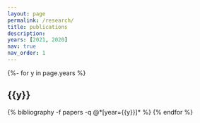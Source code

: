 ```yaml
---
layout: page
permalink: /research/
title: publications
description: 
years: [2021, 2020]
nav: true
nav_order: 1
---
```

<!-- _pages/research.md -->
<div class="publications">

{%- for y in page.years %}
  <h2 class="year">{{y}}</h2>
  {% bibliography -f papers -q @*[year={{y}}]* %}
{% endfor %}

</div>
